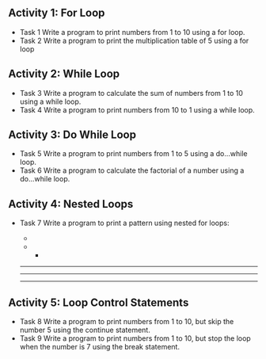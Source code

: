 ## Activity 1: For Loop
- Task 1
Write a program to print numbers from 1 to 10 using a for loop.
- Task 2
Write a program to print the multiplication table of 5 using a for loop

## Activity 2: While Loop
- Task 3
Write a program to calculate the sum of numbers from 1 to 10 using a while loop.
- Task 4
Write a program to print numbers from 10 to 1 using a while loop.

## Activity 3: Do While Loop
- Task 5
Write a program to print numbers from 1 to 5 using a do...while loop.
- Task 6
Write a program to calculate the factorial of a number using a do...while loop.

## Activity 4: Nested Loops
- Task 7
Write a program to print a pattern using nested for loops:



    *
    *  *
    *  *  *
    *  *  *  *
    *  *  *  *  *



## Activity 5: Loop Control Statements
- Task 8
Write a program to print numbers from 1 to 10, but skip the number 5 using the continue statement.
- Task 9
Write a program to print numbers from 1 to 10, but stop the loop when the number is 7 using the break statement.
